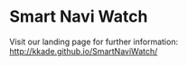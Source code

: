 # Smart Navi Watch
Visit our landing page for further information: 
http://kkade.github.io/SmartNaviWatch/
